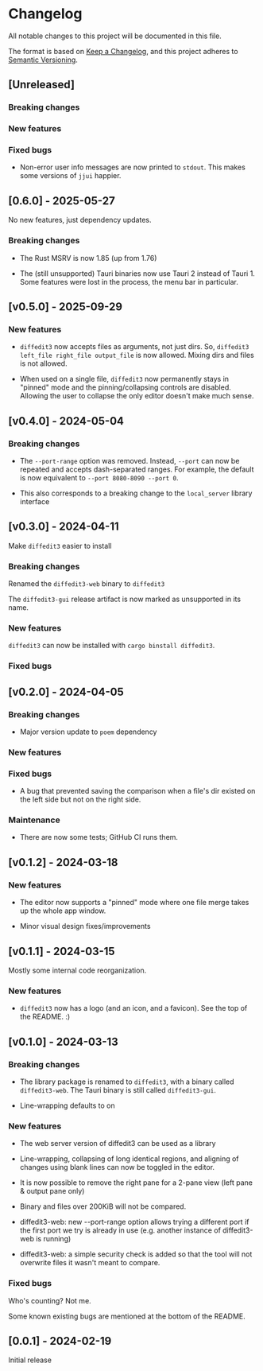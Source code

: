 # Changelog

All notable changes to this project will be documented in this file.

The format is based on [Keep a Changelog](https://keepachangelog.com/en/1.0.0/),
and this project adheres to [Semantic Versioning](https://semver.org/spec/v2.0.0.html).

## [Unreleased]

### Breaking changes

### New features

### Fixed bugs

* Non-error user info messages are now printed to `stdout`. This makes
some versions of `jjui` happier.

## [0.6.0] - 2025-05-27

No new features, just dependency updates.

### Breaking changes

* The Rust MSRV is now 1.85 (up from 1.76)

* The (still unsupported) Tauri binaries now use Tauri 2 instead of Tauri 1. Some features were lost in the process, the menu bar in particular.


## [v0.5.0] - 2025-09-29

### New features

* `diffedit3` now accepts files as arguments, not just dirs. So, `diffedit3
  left_file right_file output_file` is now allowed. Mixing dirs and files is not
  allowed.

* When used on a single file, `diffedit3` now permanently stays in "pinned" mode
  and the pinning/collapsing controls are disabled. Allowing the user to
  collapse the only editor doesn't make much sense.

## [v0.4.0] - 2024-05-04

### Breaking changes

* The `--port-range` option was removed. Instead, `--port` can now be repeated and accepts dash-separated ranges. For example, the default is now equivalent to `--port 8080-8090 --port 0`.

* This also corresponds to a breaking change to the `local_server` library interface

## [v0.3.0] - 2024-04-11

Make `diffedit3` easier to install

### Breaking changes

Renamed the `diffedit3-web` binary to `diffedit3`

The `diffedit3-gui` release artifact is now marked as unsupported in
its name.

### New features

`diffedit3` can now be installed with `cargo binstall diffedit3`.

### Fixed bugs


## [v0.2.0] - 2024-04-05

### Breaking changes

* Major version update to `poem` dependency

### New features

### Fixed bugs

* A bug that prevented saving the comparison when a file's dir existed on the
  left side but not on the right side.

### Maintenance

* There are now some tests; GitHub CI runs them.


## [v0.1.2] - 2024-03-18

### New features

* The editor now supports a "pinned" mode where one file merge takes up the
  whole app window.

* Minor visual design fixes/improvements

## [v0.1.1] - 2024-03-15

Mostly some internal code reorganization.

### New features

* `diffedit3` now has a logo (and an icon, and a favicon). See the top of the
  README. :)


## [v0.1.0] - 2024-03-13

### Breaking changes

* The library package is renamed to `diffedit3`, with a binary called
  `diffedit3-web`. The Tauri binary is still called `diffedit3-gui`.
  
* Line-wrapping defaults to on

### New features

* The web server version of diffedit3 can be used as a library

* Line-wrapping, collapsing of long identical regions, and aligning of changes
  using blank lines can now be toggled in the editor.

* It is now possible to remove the right pane for a 2-pane view (left pane &
  output pane only)

* Binary and files over 200KiB will not be compared.

* diffedit3-web: new --port-range option allows trying a different port if the
  first port we try is already in use (e.g. another instance of diffedit3-web is
  running)

* diffedit3-web: a simple security check is added so that the tool will not
  overwrite files it wasn't meant to compare.

### Fixed bugs

Who's counting? Not me.

Some known existing bugs are mentioned at the bottom of the README.

## [0.0.1] - 2024-02-19

Initial release
